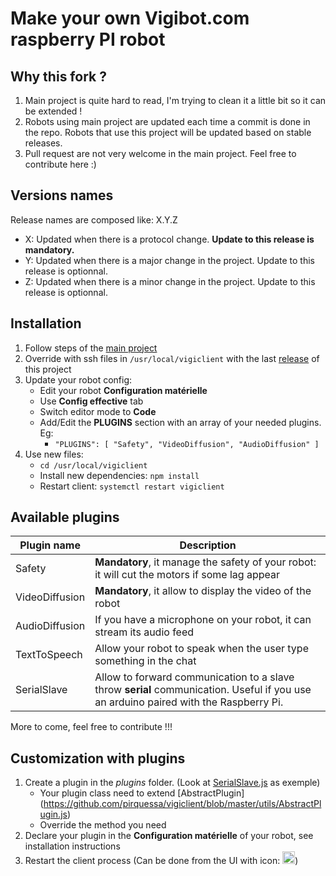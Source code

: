 # Make your own Vigibot.com raspberry PI robot

## Why this fork ?

1. Main project is quite hard to read, I'm trying to clean it a little bit so it can be extended !
2. Robots using main project are updated each time a commit is done in the repo. Robots that use this project will be updated based on stable releases.
3. Pull request are not very welcome in the main project. Feel free to contribute here :)

## Versions names

Release names are composed like: X.Y.Z

* X: Updated when there is a protocol change. **Update to this release is mandatory.**
* Y: Updated when there is a major change in the project. Update to this release is optionnal.
* Z: Updated when there is a minor change in the project. Update to this release is optionnal.

## Installation

1. Follow steps of the [main project](https://github.com/vigibot/vigiclient)
2. Override with ssh files in `/usr/local/vigiclient` with the last [release](https://github.com/pirquessa/vigiclient/releases) of this project
3. Update your robot config:
	* Edit your robot **Configuration matérielle**
	* Use **Config effective** tab
	* Switch editor mode to **Code**
	* Add/Edit the **PLUGINS** section with an array of your needed plugins. Eg: 
		* `"PLUGINS": [
	    "Safety",
	    "VideoDiffusion",
	    "AudioDiffusion"
	  ]`
4. Use new files:
	* `cd /usr/local/vigiclient`
	* Install new dependencies: `npm install`
	* Restart client: `systemctl restart vigiclient`

## Available plugins
| Plugin name | Description |
|--|--|
| Safety | **Mandatory**, it manage the safety of your robot: it will cut the motors if some lag appear |
| VideoDiffusion | **Mandatory**, it allow to display the video of the robot |
| AudioDiffusion | If you have a microphone on your robot, it can stream its audio feed |
| TextToSpeech | Allow your robot to speak when the user type something in the chat |
| SerialSlave | Allow to forward communication to a slave throw **serial** communication. Useful if you use an arduino paired with the Raspberry Pi. |
More to come, feel free to contribute !!!

## Customization with plugins
1. Create a plugin in the *plugins* folder. (Look at [SerialSlave.js](https://github.com/pirquessa/vigiclient/blob/master/plugins/SerialSlave.js) as exemple)
	* Your plugin class need to extend [AbstractPlugin] (https://github.com/pirquessa/vigiclient/blob/master/utils/AbstractPlugin.js)
	* Override the method you need
2. Declare your plugin in the **Configuration matérielle** of your robot, see installation instructions
3. Restart the client process (Can be done from the UI with icon: <img src="https://www.vigibot.com/ihm/exit.png" height="20"/>)

